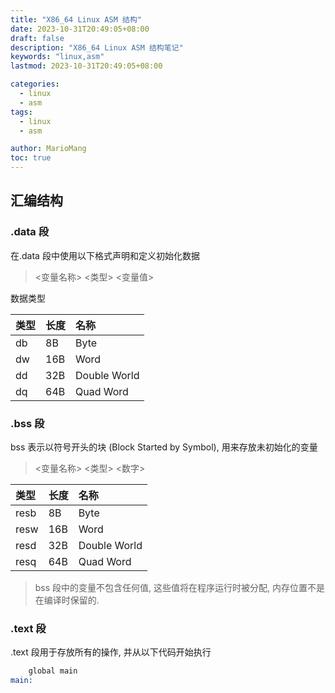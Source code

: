 ```yaml
---
title: "X86_64 Linux ASM 结构"
date: 2023-10-31T20:49:05+08:00
draft: false
description: "X86_64 Linux ASM 结构笔记"
keywords: "linux,asm"
lastmod: 2023-10-31T20:49:05+08:00

categories:
  - linux
  - asm
tags:
  - linux
  - asm

author: MarioMang
toc: true
---
```


## 汇编结构

### .data 段

在.data 段中使用以下格式声明和定义初始化数据
> <变量名称> <类型> <变量值>

数据类型

| 类型 | 长度 | 名称 |
| :-- | :-- | :-- |
| db | 8B | Byte |
| dw | 16B | Word |
| dd | 32B | Double World|
| dq | 64B | Quad Word | 


### .bss 段

bss 表示以符号开头的块 (Block Started by Symbol), 用来存放未初始化的变量
> <变量名称> <类型> <数字>

| 类型 | 长度 | 名称 |
| :-- | :-- | :-- |
| resb | 8B | Byte |
| resw | 16B | Word |
| resd | 32B | Double World|
| resq | 64B | Quad Word | 

> bss 段中的变量不包含任何值, 这些值将在程序运行时被分配, 内存位置不是在编译时保留的.

### .text 段

.text 段用于存放所有的操作, 并从以下代码开始执行

``` asm 
    global main
main: 
```



